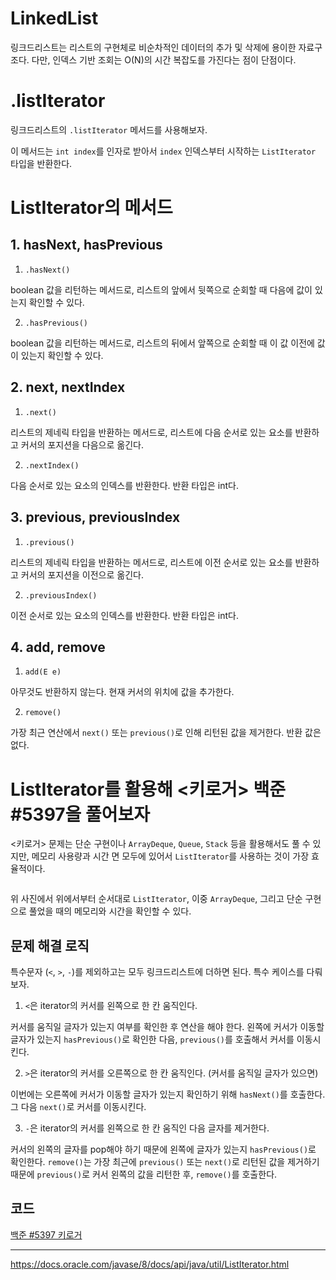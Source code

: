 <h1 id="linkedlist">LinkedList</h1>
<p>링크드리스트는 리스트의 구현체로 비순차적인 데이터의 추가 및 삭제에 용이한 자료구조다. 다만, 인덱스 기반 조회는 O(N)의 시간 복잡도를 가진다는 점이 단점이다. </p>
<h1 id="listiterator">.listIterator</h1>
<p>링크드리스트의 <code>.listIterator</code> 메서드를 사용해보자.</p>
<p>이 메서드는 <code>int index</code>를 인자로 받아서 <code>index</code> 인덱스부터 시작하는 <code>ListIterator</code> 타입을 반환한다. </p>
<h1 id="listiterator의-메서드">ListIterator의 메서드</h1>
<h2 id="1-hasnext-hasprevious">1. hasNext, hasPrevious</h2>
<ol>
<li><code>.hasNext()</code></li>
</ol>
<p>boolean 값을 리턴하는 메서드로, 리스트의 앞에서 뒷쪽으로 순회할 때 다음에 값이 있는지 확인할 수 있다.</p>
<ol start="2">
<li><code>.hasPrevious()</code></li>
</ol>
<p>boolean 값을 리턴하는 메서드로, 리스트의 뒤에서 앞쪽으로 순회할 때 이 값 이전에 값이 있는지 확인할 수 있다.</p>
<h2 id="2-next-nextindex">2. next, nextIndex</h2>
<ol>
<li><code>.next()</code></li>
</ol>
<p>리스트의 제네릭 타입을 반환하는 메서드로, 리스트에 다음 순서로 있는 요소를 반환하고 커서의 포지션을 다음으로 옮긴다. </p>
<ol start="2">
<li><code>.nextIndex()</code></li>
</ol>
<p>다음 순서로 있는 요소의 인덱스를 반환한다. 반환 타입은 int다. </p>
<h2 id="3-previous-previousindex">3. previous, previousIndex</h2>
<ol>
<li><code>.previous()</code></li>
</ol>
<p>리스트의 제네릭 타입을 반환하는 메서드로, 리스트에 이전 순서로 있는 요소를 반환하고 커서의 포지션을 이전으로 옮긴다. </p>
<ol start="2">
<li><code>.previousIndex()</code></li>
</ol>
<p>이전 순서로 있는 요소의 인덱스를 반환한다. 반환 타입은 int다. </p>
<h2 id="4-add-remove">4. add, remove</h2>
<ol>
<li><code>add(E e)</code></li>
</ol>
<p>아무것도 반환하지 않는다. 현재 커서의 위치에 값을 추가한다.</p>
<ol start="2">
<li><code>remove()</code></li>
</ol>
<p>가장 최근 연산에서 <code>next()</code> 또는 <code>previous()</code>로 인해 리턴된 값을 제거한다. 반환 값은 없다. </p>
<h1 id="listiterator를-활용해-키로거-백준-5397을-풀어보자">ListIterator를 활용해 &lt;키로거&gt; 백준 #5397을 풀어보자</h1>
<p>&lt;키로거&gt; 문제는 단순 구현이나 <code>ArrayDeque</code>, <code>Queue</code>, <code>Stack</code> 등을 활용해서도 풀 수 있지만, 메모리 사용량과 시간 면 모두에 있어서 <code>ListIterator</code>를 사용하는 것이 가장 효율적이다.</p>
<p><img alt="" src="https://velog.velcdn.com/images/becooq81/post/0899ef60-65dc-44ea-8488-b505c9625ef6/image.png" /></p>
<p>위 사진에서 위에서부터 순서대로 <code>ListIterator</code>, 이중 <code>ArrayDeque</code>, 그리고 단순 구현으로 풀었을 때의 메모리와 시간을 확인할 수 있다. </p>
<h2 id="문제-해결-로직">문제 해결 로직</h2>
<p>특수문자 (<code>&lt;</code>, <code>&gt;</code>, <code>-</code>)를 제외하고는 모두 링크드리스트에 더하면 된다. 특수 케이스를 다뤄보자. </p>
<ol>
<li><code>&lt;</code>은 iterator의 커서를 왼쪽으로 한 칸 움직인다. </li>
</ol>
<p>커서를 움직일 글자가 있는지 여부를 확인한 후 연산을 해야 한다.
왼쪽에 커서가 이동할 글자가 있는지 <code>hasPrevious()</code>로 확인한 다음, <code>previous()</code>를 호출해서 커서를 이동시킨다. </p>
<ol start="2">
<li><code>&gt;</code>은 iterator의 커서를 오른쪽으로 한 칸 움직인다. (커서를 움직일 글자가 있으면)</li>
</ol>
<p>이번에는 오른쪽에 커서가 이동할 글자가 있는지 확인하기 위해 <code>hasNext()</code>를 호출한다. 그 다음 <code>next()</code>로 커서를 이동시킨다. </p>
<ol start="3">
<li><code>-</code>은 iterator의 커서를 왼쪽으로 한 칸 움직인 다음 글자를 제거한다. </li>
</ol>
<p>커서의 왼쪽의 글자를 pop해야 하기 때문에 왼쪽에 글자가 있는지 <code>hasPrevious()</code>로 확인한다. 
<code>remove()</code>는 가장 최근에 <code>previous()</code> 또는 <code>next()</code>로 리턴된 값을 제거하기 때문에 <code>previous()</code>로 커서 왼쪽의 값을 리턴한 후, <code>remove()</code>를 호출한다. </p>
<h2 id="코드">코드</h2>
<p><a href="https://github.com/becooq81/Algorithms/blob/main/Java/%EB%B0%B1%EC%A4%80/Silver/5397.%E2%80%85%ED%82%A4%EB%A1%9C%EA%B1%B0/%ED%82%A4%EB%A1%9C%EA%B1%B0.java">백준 #5397 키로거</a></p>
<hr />
<p><a href="https://docs.oracle.com/javase/8/docs/api/java/util/ListIterator.html">https://docs.oracle.com/javase/8/docs/api/java/util/ListIterator.html</a></p>